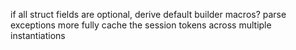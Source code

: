 if all struct fields are optional, derive default
builder macros?
parse exceptions more fully
cache the session tokens across multiple instantiations
